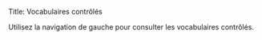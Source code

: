 Title: Vocabulaires contrôlés

Utilisez la navigation de gauche pour consulter les vocabulaires contrôlés.


